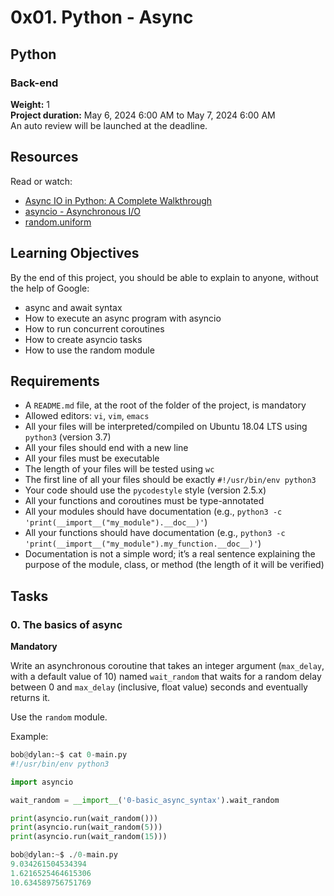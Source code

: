 # 0x01. Python - Async

## Python
### Back-end
**Weight:** 1  
**Project duration:** May 6, 2024 6:00 AM to May 7, 2024 6:00 AM  
An auto review will be launched at the deadline.

## Resources
Read or watch:
- [Async IO in Python: A Complete Walkthrough](https://realpython.com/async-io-python/)
- [asyncio - Asynchronous I/O](https://docs.python.org/3/library/asyncio.html)
- [random.uniform](https://docs.python.org/3/library/random.html#random.uniform)

## Learning Objectives
By the end of this project, you should be able to explain to anyone, without the help of Google:
- async and await syntax
- How to execute an async program with asyncio
- How to run concurrent coroutines
- How to create asyncio tasks
- How to use the random module

## Requirements
- A `README.md` file, at the root of the folder of the project, is mandatory
- Allowed editors: `vi`, `vim`, `emacs`
- All your files will be interpreted/compiled on Ubuntu 18.04 LTS using `python3` (version 3.7)
- All your files should end with a new line
- All your files must be executable
- The length of your files will be tested using `wc`
- The first line of all your files should be exactly `#!/usr/bin/env python3`
- Your code should use the `pycodestyle` style (version 2.5.x)
- All your functions and coroutines must be type-annotated
- All your modules should have documentation (e.g., `python3 -c 'print(__import__("my_module").__doc__)'`)
- All your functions should have documentation (e.g., `python3 -c 'print(__import__("my_module").my_function.__doc__)'`)
- Documentation is not a simple word; it’s a real sentence explaining the purpose of the module, class, or method (the length of it will be verified)

## Tasks

### 0. The basics of async
**Mandatory**

Write an asynchronous coroutine that takes an integer argument (`max_delay`, with a default value of 10) named `wait_random` that waits for a random delay between 0 and `max_delay` (inclusive, float value) seconds and eventually returns it.

Use the `random` module.

Example:
```python
bob@dylan:~$ cat 0-main.py
#!/usr/bin/env python3

import asyncio

wait_random = __import__('0-basic_async_syntax').wait_random

print(asyncio.run(wait_random()))
print(asyncio.run(wait_random(5)))
print(asyncio.run(wait_random(15)))

bob@dylan:~$ ./0-main.py
9.034261504534394
1.6216525464615306
10.634589756751769
